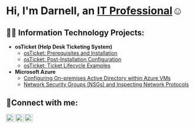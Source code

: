 <h1>Hi, I'm Darnell, an <a href="https://linkedin.com/in/Darnell-c-9022b919a">IT Professional</a>☺</h1>

<h2>👨‍💻 Information Technology Projects:</h2>

- <b>osTicket (Help Desk Ticketing System)</b>
  - [osTicket: Prerequisites and Installation](https://github.com/daegodon/osticket-prereqs)
  - [osTicket: Post-Installation Configuration](https://github.com/Daegodon/osTicket---Post-Install-Configuration)
  - [osTicket: Ticket Lifecycle Examples](https://github.com/Daegodon/OsTicket-Ticket-Lifecycle-examples)
- <b>Microsoft Azure</b>
  - [Configuring On-premises Active Directory within Azure VMs](https://github.com/daegodon/configure-ad)
  - [Network Security Groups (NSGs) and Inspecting Network Protocols](https://github.com/daegodon/azure-network-protocols)

<h2>🤳Connect with me:</h2>

[<img align="left" alt="Josh | Twitter" width="22px" src="https://cdn.jsdelivr.net/npm/simple-icons@v3/icons/twitter.svg" />][twitter]
[<img align="left" alt="Josh | LinkedIn" width="22px" src="https://cdn.jsdelivr.net/npm/simple-icons@v3/icons/linkedin.svg" />][linkedin]
[<img align="left" alt="Josh | Instagram" width="22px" src="https://cdn.jsdelivr.net/npm/simple-icons@v3/icons/instagram.svg" />][instagram]

[twitter]: https://twitter.com/Josh
[instagram]: https://www.instagram.com/Josh
[linkedin]: https://linkedin.com/in/Darnell-c-9022b919a
